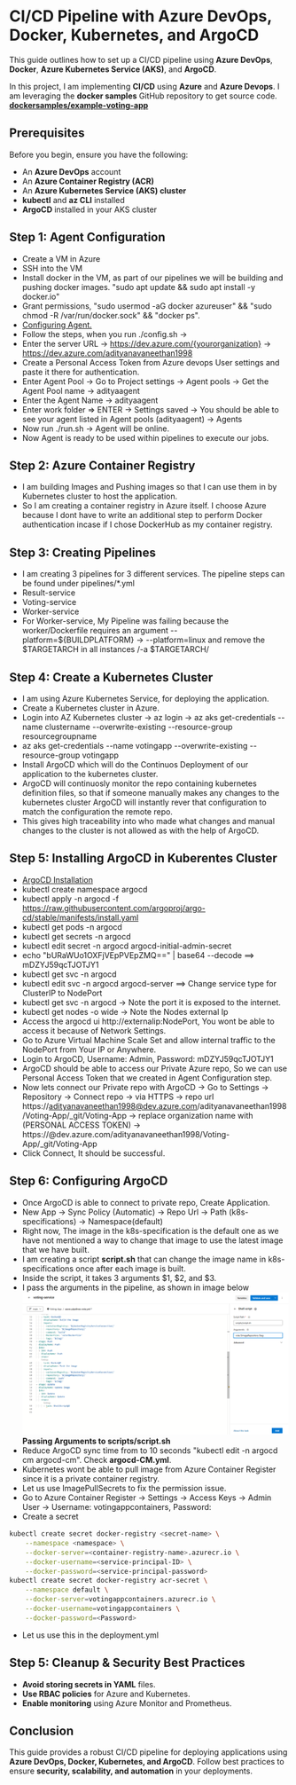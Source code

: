 # CI/CD Pipeline with Azure DevOps, Docker, Kubernetes, and ArgoCD

This guide outlines how to set up a CI/CD pipeline using **Azure DevOps**, **Docker**, **Azure Kubernetes Service (AKS)**, and **ArgoCD**.

In this project, I am implementing **CI/CD** using **Azure** and **Azure Devops**. I am leveraging the **docker samples** GitHub repository to get source code. <a href="https://github.com/dockersamples/example-voting-app">**dockersamples/example-voting-app**</a>

## **Prerequisites**
Before you begin, ensure you have the following:
- An **Azure DevOps** account
- An **Azure Container Registry (ACR)**
- An **Azure Kubernetes Service (AKS) cluster**
- **kubectl** and **az CLI** installed
- **ArgoCD** installed in your AKS cluster

## **Step 1: Agent Configuration**
- Create a VM in Azure
- SSH into the VM 
- Install docker in the VM, as part of our pipelines we will be building and pushing docker images. "sudo apt update && sudo apt install -y docker.io"
- Grant permissions, "sudo usermod -aG docker azureuser" && "sudo chmod -R /var/run/docker.sock" && "docker ps".
- <a href="https://learn.microsoft.com/en-us/azure/devops/pipelines/agents/pools-queues?view=azure-devops&tabs=yaml%2Cbrowser"> Configuring Agent. </a>
- Follow the steps, when you run ./config.sh -> 
- Enter the server URL ->  https://dev.azure.com/{yourorganization} -> https://dev.azure.com/adityanavaneethan1998
- Create a Personal Access Token from Azure devops User settings <PERSONALACCESSTOKEN> and paste it there for authentication.
- Enter Agent Pool -> Go to Project settings -> Agent pools -> Get the Agent Pool name -> adityaagent
- Enter the Agent Name -> adityaagent
- Enter work folder => ENTER  -> Settings saved -> You should be able to see your agent listed in Agent pools (adityaagent) -> Agents
- Now run ./run.sh -> Agent will be online. 
- Now Agent is ready to be used within pipelines to execute our jobs.

## **Step 2: Azure Container Registry**
- I am building Images and Pushing images so that I can use them in by Kubernetes cluster to host the application.
- So I am creating a container registry in Azure itself. I choose Azure because I dont have to write an additional step to perform Docker authentication incase if I chose DockerHub as my container registry.

## **Step 3: Creating Pipelines**
- I am creating 3 pipelines for 3 different services. The pipeline steps can be found under pipelines/*.yml
- Result-service
- Voting-service
- Worker-service
- For Worker-service, My Pipeline was failing because the worker/Dockerfile requires an argument --platform=${BUILDPLATFORM} -> --platform=linux and remove the $TARGETARCH in all instances /-a $TARGETARCH/

## **Step 4: Create a Kubernetes Cluster**
- I am using Azure Kubernetes Service, for deploying the application.
- Create a Kubernetes cluster in Azure.
- Login into AZ Kubernetes cluster -> az login -> az aks get-credentials --name clustername --overwrite-existing --resource-group resourcegroupname
- az aks get-credentials --name votingapp --overwrite-existing --resource-group votingapp
- Install ArgoCD which will do the Continuos Deployment of our application to the kubernetes cluster.
- ArgoCD will continuosly monitor the repo containing kubernetes definition files, so that if someone manually makes any changes to the kubernetes cluster ArgoCD will instantly rever that configuration to match the configuration the remote repo.
- This gives high traceability into who made what changes and manual changes to the cluster is not allowed as with the help of ArgoCD.

## **Step 5: Installing ArgoCD in Kuberentes Cluster**
- <a href ="https://argo-cd.readthedocs.io/en/stable/getting_started/"> ArgoCD Installation </a>
- kubectl create namespace argocd
- kubectl apply -n argocd -f https://raw.githubusercontent.com/argoproj/argo-cd/stable/manifests/install.yaml
- kubectl get pods -n argocd
- kubectl get secrets -n argocd
- kubectl edit secret -n argocd argocd-initial-admin-secret
- echo "bURaWUo1OXFjVEpPVEpZMQ==" | base64 --decode  ==> mDZYJ59qcTJOTJY1
- kubectl get svc -n argocd
- kubectl edit svc -n argocd argocd-server ==> Change service type for ClusterIP to NodePort
- kubectl get svc -n argocd -> Note the port it is exposed to the internet.
- kubectl get nodes -o wide -> Note the Nodes external Ip
- Access the argocd ui http://externalip:NodePort, You wont be able to access it because of Network Settings.
- Go to Azure Virtual Machine Scale Set and allow internal traffic to the NodePort from Your IP or Anywhere.
- Login to ArgoCD, Username: Admin, Password: mDZYJ59qcTJOTJY1
- ArgoCD should be able to access our Private Azure repo, So we can use Personal Access Token that we created in Agent Configuration step.
- Now lets connect our Private repo with ArgoCD -> Go to Settings -> Repository -> Connect repo -> via HTTPS -> repo url https://adityanavaneethan1998@dev.azure.com/adityanavaneethan1998/Voting-App/_git/Voting-App -> replace organization name with (PERSONAL ACCESS TOKEN) -> https://<PERSONALACCESSTOKEN>@dev.azure.com/adityanavaneethan1998/Voting-App/_git/Voting-App
- Click Connect, It should be successful.

## **Step 6: Configuring ArgoCD**
- Once ArgoCD is able to connect to private repo, Create Application.
- New App -> Sync Policy (Automatic) -> Repo Url -> Path (k8s-specifications) -> Namespace(default)
- Right now, The image in the k8s-specification is the default one as we have not mentioned a way to change that image to use the latest image that we have built. 
- I am creating a script **script.sh** that can change the image name in k8s-specifications once after each image is built.
- Inside the script, it takes 3 arguments $1, $2, and $3. 
- I pass the arguments in the pipeline, as shown in image below
<img src="image.png">**Passing Arguments to scripts/script.sh**</img>
- Reduce ArgoCD sync time from to 10 seconds "kubectl edit -n argocd cm argocd-cm". Check **argocd-CM.yml**.
- Kubernetes wont be able to pull image from Azure Container Register since it is a private container registry.
- Let us use ImagePullSecrets to fix the permission issue.
- Go to Azure Container Register -> Settings -> Access Keys -> Admin User -> Username: votingappcontainers, Password: <Password>
- Create a secret
```bash
kubectl create secret docker-registry <secret-name> \
    --namespace <namespace> \
    --docker-server=<container-registry-name>.azurecr.io \
    --docker-username=<service-principal-ID> \
    --docker-password=<service-principal-password>
kubectl create secret docker-registry acr-secret \
    --namespace default \
    --docker-server=votingappcontainers.azurecr.io \
    --docker-username=votingappcontainers \
    --docker-password=<Password>
```
- Let us use this in the deployment.yml

## **Step 5: Cleanup & Security Best Practices**
- **Avoid storing secrets in YAML** files.
- **Use RBAC policies** for Azure and Kubernetes.
- **Enable monitoring** using Azure Monitor and Prometheus.

## **Conclusion**
This guide provides a robust CI/CD pipeline for deploying applications using **Azure DevOps, Docker, Kubernetes, and ArgoCD**. Follow best practices to ensure **security, scalability, and automation** in your deployments.

